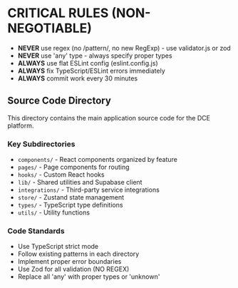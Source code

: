 # CRITICAL RULES (NON-NEGOTIABLE)
- **NEVER** use regex (no /pattern/, no new RegExp) - use validator.js or zod
- **NEVER** use 'any' type - always specify proper types  
- **ALWAYS** use flat ESLint config (eslint.config.js)
- **ALWAYS** fix TypeScript/ESLint errors immediately
- **ALWAYS** commit work every 30 minutes

## Source Code Directory

This directory contains the main application source code for the DCE platform.

### Key Subdirectories
- `components/` - React components organized by feature
- `pages/` - Page components for routing
- `hooks/` - Custom React hooks
- `lib/` - Shared utilities and Supabase client
- `integrations/` - Third-party service integrations
- `store/` - Zustand state management
- `types/` - TypeScript type definitions
- `utils/` - Utility functions

### Code Standards
- Use TypeScript strict mode
- Follow existing patterns in each directory
- Implement proper error boundaries
- Use Zod for all validation (NO REGEX)
- Replace all 'any' with proper types or 'unknown'